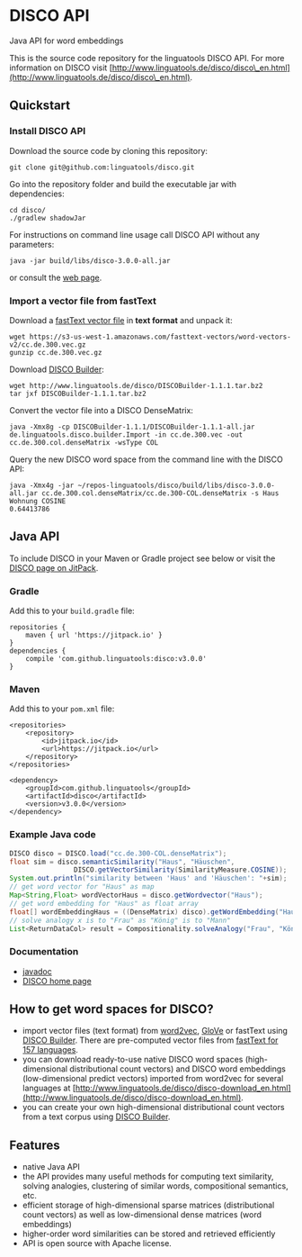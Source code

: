 # DISCO API
Java API for word embeddings

This is the source code repository for the linguatools DISCO API. For more information on DISCO visit [http://www.linguatools.de/disco/disco\_en.html](http://www.linguatools.de/disco/disco\_en.html).

## Quickstart
### Install DISCO API
Download the source code by cloning this repository:
```
git clone git@github.com:linguatools/disco.git
```
Go into the repository folder and build the executable jar with dependencies:
```
cd disco/
./gradlew shadowJar
```
For instructions on command line usage call DISCO API without any parameters:
```
java -jar build/libs/disco-3.0.0-all.jar
```
or consult the [web page](http://www.linguatools.de/disco/disco_en.html#aufruf).

### Import a vector file from fastText
Download a [fastText vector file](https://github.com/facebookresearch/fastText/blob/master/docs/crawl-vectors.md) in **text format** and unpack it:
```
wget https://s3-us-west-1.amazonaws.com/fasttext-vectors/word-vectors-v2/cc.de.300.vec.gz
gunzip cc.de.300.vec.gz
```
Download [DISCO Builder](http://www.linguatools.de/disco/disco-builder.html):
```
wget http://www.linguatools.de/disco/DISCOBuilder-1.1.1.tar.bz2
tar jxf DISCOBuilder-1.1.1.tar.bz2
```
Convert the vector file into a DISCO DenseMatrix:
```
java -Xmx8g -cp DISCOBuilder-1.1.1/DISCOBuilder-1.1.1-all.jar de.linguatools.disco.builder.Import -in cc.de.300.vec -out cc.de.300.col.denseMatrix -wsType COL 
```
Query the new DISCO word space from the command line with the DISCO API:
```
java -Xmx4g -jar ~/repos-linguatools/disco/build/libs/disco-3.0.0-all.jar cc.de.300.col.denseMatrix/cc.de.300-COL.denseMatrix -s Haus Wohnung COSINE
0.64413786
```

## Java API
To include DISCO in your Maven or Gradle project see below or visit the [DISCO page on JitPack](https://jitpack.io/#linguatools/disco).
### Gradle
Add this to your `build.gradle` file:
```
repositories {
    maven { url 'https://jitpack.io' }
}
dependencies {
    compile 'com.github.linguatools:disco:v3.0.0'
}
```
### Maven
Add this to your `pom.xml` file:
```
<repositories>
	<repository>
	    <id>jitpack.io</id>
	    <url>https://jitpack.io</url>
	</repository>
</repositories>

<dependency>
    <groupId>com.github.linguatools</groupId>
    <artifactId>disco</artifactId>
    <version>v3.0.0</version>
</dependency>
```
### Example Java code
```java
DISCO disco = DISCO.load("cc.de.300-COL.denseMatrix");
float sim = disco.semanticSimilarity("Haus", "Häuschen", 
      	    	DISCO.getVectorSimilarity(SimilarityMeasure.COSINE));
System.out.println("similarity between 'Haus' and 'Häuschen': "+sim);
// get word vector for "Haus" as map
Map<String,Float> wordVectorHaus = disco.getWordvector("Haus");
// get word embedding for "Haus" as float array
float[] wordEmbeddingHaus = ((DenseMatrix) disco).getWordEmbedding("Haus");
// solve analogy x is to "Frau" as "König" is to "Mann"
List<ReturnDataCol> result = Compositionality.solveAnalogy("Frau", "König", "Mann", disco); 
```

### Documentation
* [javadoc](http://www.linguatools.de/disco/disco-api-3.0/index.html)
* [DISCO home page](http://www.linguatools.de/disco/disco_en.html)

## How to get word spaces for DISCO?
* import vector files (text format) from [word2vec](http://code.google.com/p/word2vec/), [GloVe](http://nlp.stanford.edu/projects/glove/) or fastText using [DISCO Builder](http://www.linguatools.de/disco/disco-builder.html). There are pre-computed vector files from [fastText for 157 languages](https://fasttext.cc/docs/en/crawl-vectors.html). 
* you can download ready-to-use native DISCO word spaces (high-dimensional distributional count vectors) and DISCO word embeddings (low-dimensional predict vectors) imported from word2vec for several languages at [http://www.linguatools.de/disco/disco-download_en.html](http://www.linguatools.de/disco/disco-download_en.html).
* you can create your own high-dimensional distributional count vectors from a text corpus using [DISCO Builder](http://www.linguatools.de/disco/disco-builder.html).

## Features
- native Java API
- the API provides many useful methods for computing text similarity, solving analogies, clustering of similar words, compositional semantics, etc. 
- efficient storage of high-dimensional sparse matrices (distributional count vectors) as well as low-dimensional dense matrices (word embeddings)
- higher-order word similarities can be stored and retrieved efficiently
- API is open source with Apache license.
